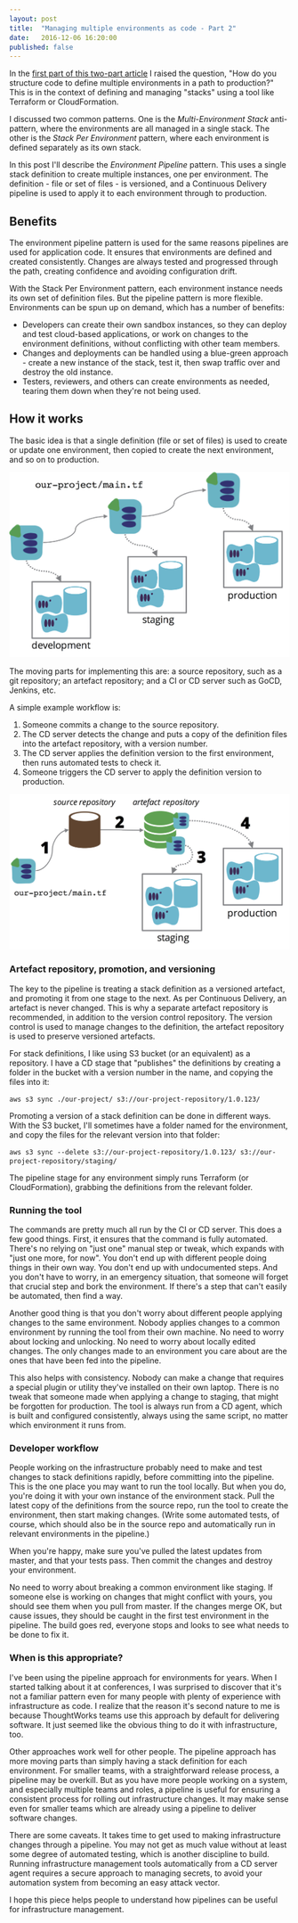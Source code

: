 ```yaml
---
layout: post
title:  "Managing multiple environments as code - Part 2"
date:   2016-12-06 16:20:00
published: false
---
```


In the [first part of this two-part article](/2016/12/05/multiple-environments.html) I raised the question, "How do you structure code to define multiple environments in a path to production?" This is in the context of defining and managing "stacks" using a tool like Terraform or CloudFormation.

I discussed two common patterns. One is the *Multi-Environment Stack* anti-pattern, where the environments are all managed in a single stack. The other is the *Stack Per Environment* pattern, where each environment is defined separately as its own stack.

In this post I'll describe the *Environment Pipeline* pattern. This uses a single stack definition to create multiple instances, one per environment. The definition - file or set of files - is versioned, and a Continuous Delivery pipeline is used to apply it to each environment through to production.


## Benefits

The environment pipeline pattern is used for the same reasons pipelines are used for application code. It ensures that environments are defined and created consistently. Changes are always tested and progressed through the path, creating confidence and avoiding configuration drift.

With the Stack Per Environment pattern, each environment instance needs its own set of definition files. But the pipeline pattern is more flexible. Environments can be spun up on demand, which has a number of benefits:

- Developers can create their own sandbox instances, so they can deploy and test cloud-based applications, or work on changes to the environment definitions, without conflicting with other team members.
- Changes and deployments can be handled using a blue-green approach - create a new instance of the stack, test it, then swap traffic over and destroy the old instance.
- Testers, reviewers, and others can create environments as needed, tearing them down when they're not being used.


## How it works

The basic idea is that a single definition (file or set of files) is used to create or update one environment, then copied to create the next environment, and so on to production.


![Depiction of a file being copied to provision multiple environments](/images/single-definition-multiple-environments.png)


The moving parts for implementing this are: a source repository, such as a git repository; an artefact repository; and a CI or CD server such as GoCD, Jenkins, etc.

A simple example workflow is:

1. Someone commits a change to the source repository.
2. The CD server detects the change and puts a copy of the definition files into the artefact repository, with a version number.
3. The CD server applies the definition version to the first environment, then runs automated tests to check it.
4. Someone triggers the CD server to apply the definition version to production.

![Depiction of a definition going through the basic workflow](/images/basic-pipeline-flow.png)


### Artefact repository, promotion, and versioning

The key to the pipeline is treating a stack definition as a versioned artefact, and promoting it from one stage to the next. As per Continuous Delivery, an artefact is never changed. This is why a separate artefact repository is recommended, in addition to the version control repository. The version control is used to manage changes to the definition, the artefact repository is used to preserve versioned artefacts.

For stack definitions, I like using S3 bucket (or an equivalent) as a repository. I have a CD stage that "publishes" the definitions by creating a folder in the bucket with a version number in the name, and copying the files into it:


    aws s3 sync ./our-project/ s3://our-project-repository/1.0.123/


Promoting a version of a stack definition can be done in different ways. With the S3 bucket, I'll sometimes have a folder named for the environment, and copy the files for the relevant version into that folder:


    aws s3 sync --delete s3://our-project-repository/1.0.123/ s3://our-project-repository/staging/


The pipeline stage for any environment simply runs Terraform (or CloudFormation), grabbing the definitions from the relevant folder.


### Running the tool

The commands are pretty much all run by the CI or CD server. This does a few good things. First, it ensures that the command is fully automated. There's no relying on "just one" manual step or tweak, which expands with "just one more, for now". You don't end up with different people doing things in their own way. You don't end up with undocumented steps. And you don't have to worry, in an emergency situation, that someone will forget that crucial step and bork the environment. If there's a step that can't easily be automated, then find a way.

Another good thing is that you don't worry about different people applying changes to the same environment. Nobody applies changes to a common environment by running the tool from their own machine. No need to worry about locking and unlocking. No need to worry about locally edited changes. The only changes made to an environment you care about are the ones that have been fed into the pipeline.

This also helps with consistency. Nobody can make a change that requires a special plugin or utility they've installed on their own laptop. There is no tweak that someone made when applying a change to staging, that might be forgotten for production. The tool is always run from a CD agent, which is built and configured consistently, always using the same script, no matter which environment it runs from.


### Developer workflow

People working on the infrastructure probably need to make and test changes to stack definitions rapidly, before committing into the pipeline. This is the one place you may want to run the tool locally. But when you do, you're doing it with your own instance of the environment stack. Pull the latest copy of the definitions from the source repo, run the tool to create the environment, then start making changes. (Write some automated tests, of course, which should also be in the source repo and automatically run in relevant environments in the pipeline.)

When you're happy, make sure you've pulled the latest updates from master, and that your tests pass. Then commit the changes and destroy your environment.

No need to worry about breaking a common environment like staging. If someone else is working on changes that might conflict with yours, you should see them when you pull from master. If the changes merge OK, but cause issues, they should be caught in the first test environment in the pipeline. The build goes red, everyone stops and looks to see what needs to be done to fix it.


### When is this appropriate?

I've been using the pipeline approach for environments for years. When I started talking about it at conferences, I was surprised to discover that it's not a familiar pattern even for many people with plenty of experience with infrastructure as code. I realize that the reason it's second nature to me is because ThoughtWorks teams use this approach by default for delivering software. It just seemed like the obvious thing to do it with infrastructure, too.

Other approaches work well for other people. The pipeline approach has more moving parts than simply having a stack definition for each environment. For smaller teams, with a straightforward release process, a pipeline may be overkill. But as you have more people working on a system, and especially multiple teams and roles, a pipeline is useful for ensuring a consistent process for rolling out infrastructure changes. It may make sense even for smaller teams which are already using a pipeline to deliver software changes.

There are some caveats. It takes time to get used to making infrastructure changes through a pipeline. You may not get as much value without at least some degree of automated testing, which is another discipline to build. Running infrastructure management tools automatically from a CD server agent requires a secure approach to managing secrets, to avoid your automation system from becoming an easy attack vector.

I hope this piece helps people to understand how pipelines can be useful for infrastructure management.

